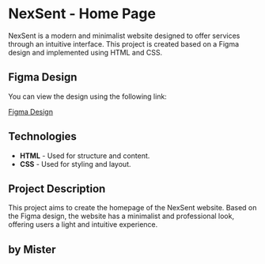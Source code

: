 # NexSent - Home Page

NexSent is a modern and minimalist website designed to offer services through an intuitive interface. This project is created based on a Figma design and implemented using HTML and CSS.

## Figma Design

You can view the design using the following link:

[Figma Design](https://www.figma.com/design/Dyk0EpqKCKkVxVoXoDNP7c/Untitled?node-id=0-1&p=f&t=rtxHKb3GWXwWEhP2-0)

## Technologies

- **HTML** - Used for structure and content.
- **CSS** - Used for styling and layout.

## Project Description

This project aims to create the homepage of the NexSent website. Based on the Figma design, the website has a minimalist and professional look, offering users a light and intuitive experience.

##  by Mister
